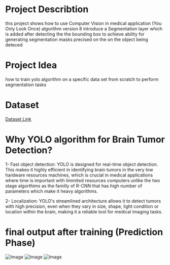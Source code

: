 
# Project Describtion
this project shows how to use Computer Vision in medical application (You Only Look Once) algorithm version 8 introduce a Segmentation layer which is added after detecting the the bounding box to achieve ability for generating segmentation masks precised on the on the object being deteced

# Project Idea
how to train yolo algorithm on a specific data set from scratch to perform segmentation tasks


# Dataset
[Dataset Link](https://www.kaggle.com/datasets/sartajbhuvaji/brain-tumor-classification-mri/data)

# Why YOLO algorithm for Brain Tumor Detection?
1- Fast object detection: YOLO is designed for real-time object detection. This makes it highly efficient in identifying brain tumors in the very low hardware resources machines, which is crucial in medical applications where time is important with limmited resources computers unlike the two stage algorthims as the familly of R-CNN that has high number of parameters which make it heavy algorithms.

2- Localization: YOLO's streamlined architecture allows it to detect tumors with high precision, even when they vary in size, shape, light condition or location within the brain, making it a reliable tool for medical imaging tasks.

# final output after training (Prediction Phase)
![Image](https://github.com/user-attachments/assets/ac780dd6-f1c7-44d8-a236-87dde0e36ea9)
![Image](https://github.com/user-attachments/assets/893b63f0-341e-469a-87cc-0059186d8a7b)
![Image](https://github.com/user-attachments/assets/2eab9407-fc1c-4bbe-b404-0128636824e9)



